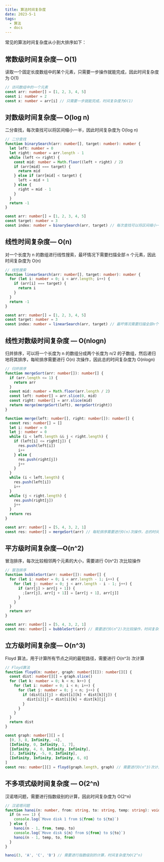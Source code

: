 ```yaml
---
title: 算法时间复杂度
date: 2023-5-1
tags:
  - 算法
  - docs
---
```


常见的算法时间复杂度从小到大排序如下：

## 常数级时间复杂度— O(1)

读取一个固定长度数组中的某个元素，只需要一步操作就能完成，因此时间复杂度为 O(1)

```typescript
// 访问数组中的一个元素
const arr: number[] = [1, 2, 3, 4, 5]
const i: number = 2
const x: number = arr[i] // 只需要一步就能完成，时间复杂度为O(1)
```

## 对数级时间复杂度— O(log n)

二分查找，每次查找可以将区间缩小一半，因此时间复杂度为 O(log n)

```typescript
// 二分查找
function binarySearch(arr: number[], target: number): number {
  let left: number = 0
  let right: number = arr.length - 1
  while (left <= right) {
    const mid: number = Math.floor((left + right) / 2)
    if (arr[mid] === target) {
      return mid
    } else if (arr[mid] < target) {
      left = mid + 1
    } else {
      right = mid - 1
    }
  }
  return -1
}

const arr: number[] = [1, 2, 3, 4, 5]
const target: number = 3
const index: number = binarySearch(arr, target) // 每次查找可以将区间缩小一半，时间复杂度为O(log n)
```

## 线性时间复杂度— O(n)

对一个长度为 n 的数组进行线性搜索，最坏情况下需要扫描全部 n 个元素，因此时间复杂度为 O(n)

```typescript
// 线性搜索
function linearSearch(arr: number[], target: number): number {
  for (let i: number = 0; i < arr.length; i++) {
    if (arr[i] === target) {
      return i
    }
  }
  return -1
}

const arr: number[] = [1, 2, 3, 4, 5]
const target: number = 3
const index: number = linearSearch(arr, target) // 最坏情况需要扫描全部n个元素，时间复杂度为O(n)
```

## 线性对数级时间复杂度 — O(nlogn)

归并排序，可以将一个长度为 n 的数组分成两个长度为 n/2 的子数组，然后递归地将其排序，每轮排序需要进行 O(n) 次操作，因此总的时间复杂度为 O(nlogn)

```typescript
// 归并排序
function mergeSort(arr: number[]): number[] {
  if (arr.length <= 1) {
    return arr
  }
  const mid: number = Math.floor(arr.length / 2)
  const left: number[] = arr.slice(0, mid)
  const right: number[] = arr.slice(mid)
  return merge(mergeSort(left), mergeSort(right))
}

function merge(left: number[], right: number[]): number[] {
  const res: number[] = []
  let i: number = 0
  let j: number = 0
  while (i < left.length && j < right.length) {
    if (left[i] <= right[j]) {
      res.push(left[i])
      i++
    } else {
      res.push(right[j])
      j++
    }
  }
  while (i < left.length) {
    res.push(left[i])
    i++
  }
  while (j < right.length) {
    res.push(right[j])
    j++
  }
  return res
}

const arr: number[] = [5, 4, 3, 2, 1]
const res: number[] = mergeSort(arr) // 每轮排序需要进行O(n)次操作，总的时间复杂度为O(nlogn)
```

## 平方级时间复杂度—O(n^2)

冒泡排序，每次比较相邻两个元素的大小，需要进行 O(n^2) 次比较操作

```typescript
// 冒泡排序
function bubbleSort(arr: number[]): number[] {
  for (let i: number = 0; i < arr.length - 1; i++) {
    for (let j: number = 0; j < arr.length - i - 1; j++) {
      if (arr[j] > arr[j + 1]) {
        ;[arr[j], arr[j + 1]] = [arr[j + 1], arr[j]]
      }
    }
  }
  return arr
}

const arr: number[] = [5, 4, 3, 2, 1]
const res: number[] = bubbleSort(arr) // 需要进行O(n^2)次比较操作，时间复杂度为O(n^2)
```

## 立方级时间复杂度— O(n^3)

Floyd 算法，用于计算所有节点之间的最短路径，需要进行 O(n^3) 次计算

```typescript
// Floyd算法
function floyd(n: number, graph: number[][]): number[][] {
  const dist: number[][] = graph.slice()
  for (let k: number = 0; k < n; k++) {
    for (let i: number = 0; i < n; i++) {
      for (let j: number = 0; j < n; j++) {
        if (dist[i][j] > dist[i][k] + dist[k][j]) {
          dist[i][j] = dist[i][k] + dist[k][j]
        }
      }
    }
  }
  return dist
}

const graph: number[][] = [
  [0, 3, 8, Infinity, -4],
  [Infinity, 0, Infinity, 1, 7],
  [Infinity, 4, 0, Infinity, Infinity],
  [2, Infinity, -5, 0, Infinity],
  [Infinity, Infinity, Infinity, 6, 0]
]
const res: number[][] = floyd(graph.length, graph) // 需要进行O(n^3)次计算，时间复杂度为O(n^3)
```

## 不多项式级时间复杂度 — O(2^n)

汉诺塔问题，需要进行指数级别的计算，因此时间复杂度为 O(2^n)

```typescript
// 汉诺塔问题
function hanoi(n: number, from: string, to: string, temp: string): void {
  if (n === 1) {
    console.log(`Move disk 1 from ${from} to ${to}`)
  } else {
    hanoi(n - 1, from, temp, to)
    console.log(`Move disk ${n} from ${from} to ${to}`)
    hanoi(n - 1, temp, to, from)
  }
}

hanoi(3, 'A', 'C', 'B') // 需要进行指数级别的计算，时间复杂度为O(2^n)
```
